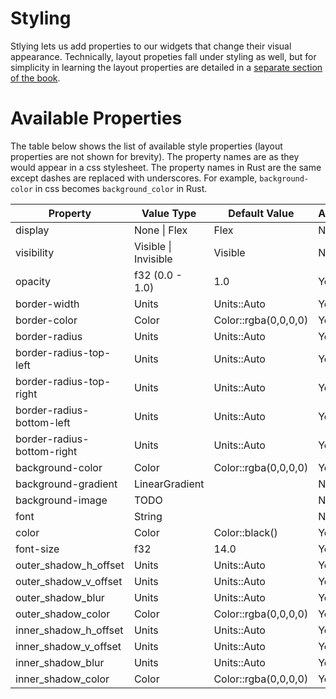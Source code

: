 # Styling

Stlying lets us add properties to our widgets that change their visual appearance. Technically, layout propeties fall under styling as well, but for simplicity in learning the layout properties are detailed in a [separate section of the book](/layout/stack_overview.md).

# Available Properties

The table below shows the list of available style properties (layout properties are not shown for brevity). The property names are as they would appear in a css stylesheet. The property names in Rust are the same except dashes are replaced with underscores. For example, `background-color` in css becomes `background_color` in Rust.

| Property                   | Value Type           | Default Value        | Animatable |
|----------------------------|----------------------|----------------------|------------|
| display                    | None \| Flex         | Flex                 | No         |
| visibility                 | Visible \| Invisible | Visible              | No         |
| opacity                    | f32 (0.0 - 1.0)      | 1.0                  | Yes        |
| border-width               | Units                | Units::Auto          | Yes        |
| border-color               | Color                | Color::rgba(0,0,0,0) | Yes        |
| border-radius              | Units                | Units::Auto          | Yes        |
| border-radius-top-left     | Units                | Units::Auto          | Yes        |
| border-radius-top-right    | Units                | Units::Auto          | Yes        |
| border-radius-bottom-left  | Units                | Units::Auto          | Yes        |
| border-radius-bottom-right | Units                | Units::Auto          | Yes        |
| background-color           | Color                | Color::rgba(0,0,0,0) | Yes        |
| background-gradient        | LinearGradient       |                      | No         |
| background-image           | TODO                 |                      | No         |
| font                       | String               |                      | No         |
| color                      | Color                | Color::black()       | Yes        |
| font-size                  | f32                  | 14.0                 | Yes        |
| outer_shadow_h_offset      | Units                | Units::Auto          | Yes        |
| outer_shadow_v_offset      | Units                | Units::Auto          | Yes        |
| outer_shadow_blur          | Units                | Units::Auto          | Yes        |
| outer_shadow_color         | Color                | Color::rgba(0,0,0,0) | Yes        |
| inner_shadow_h_offset      | Units                | Units::Auto          | Yes        |
| inner_shadow_v_offset      | Units                | Units::Auto          | Yes        |
| inner_shadow_blur          | Units                | Units::Auto          | Yes        |
| inner_shadow_color         | Color                | Color::rgba(0,0,0,0) | Yes        |